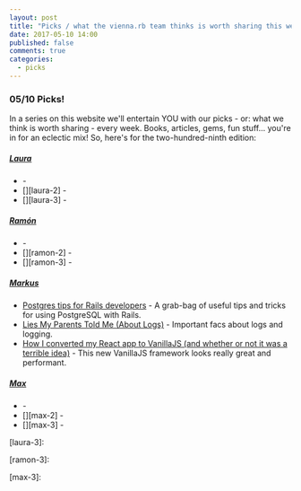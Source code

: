```yaml
---
layout: post
title: "Picks / what the vienna.rb team thinks is worth sharing this week"
date: 2017-05-10 14:00
published: false
comments: true
categories:
  - picks
---
```


### 05/10 Picks!

In a series on this website we'll entertain YOU with our picks - or: what we think is worth sharing - every week.
Books, articles, gems, fun stuff... you're in for an eclectic mix! So, here's for the two-hundred-ninth edition:


##### [Laura][laura]
- [][laura-1] -
- [][laura-2] -
- [][laura-3] -

##### [Ramón][ramon]
- [][ramon-1] -
- [][ramon-2] -
- [][ramon-3] -

##### [Markus][markus]
- [Postgres tips for Rails developers][markus-1] - A grab-bag of useful tips and tricks for using PostgreSQL with Rails.
- [Lies My Parents Told Me (About Logs)][markus-2] - Important facs about logs and logging.
- [How I converted my React app to VanillaJS (and whether or not it was a terrible idea)][markus-3] - This new VanillaJS framework looks really great and performant.

##### [Max][max]
- [][max-1] -
- [][max-2] -
- [][max-3] -



[laura]: https://www.twitter.com/alicetragedy
[laura-1]:
[laura-2]:
[laura-3]:

[ramon]: https://twitter.com/senorhuidobro
[ramon-1]:
[ramon-2]:
[ramon-3]:

[markus]: https://twitter.com/nuclearsquid
[markus-1]: https://www.citusdata.com/blog/2017/04/28/postgres-tips-for-rails/
[markus-2]: https://honeycomb.io/blog/2017/04/lies-my-parents-told-me-about-logs/
[markus-3]: https://hackernoon.com/how-i-converted-my-react-app-to-vanillajs-and-whether-or-not-it-was-a-terrible-idea-4b14b1b2faff

[max]: https://www.twitter.com/klappradla
[max-1]:
[max-2]:
[max-3]:

